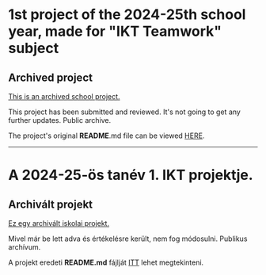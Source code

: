 # 1st project of the 2024-25th school year, made for "IKT Teamwork" subject

## Archived project

<ins> This is an archived school project. </ins>

This project has been submitted and reviewed. It's not going to get any further updates. Public archive.

The project's original **README**.md file can be viewed [HERE](./README.old.md).

---

# A 2024-25-ös tanév 1. IKT projektje.

## Archivált projekt

<ins> Ez egy archivált iskolai projekt. </ins>

Mivel már be lett adva és értékelésre került, nem fog módosulni. Publikus archívum.

A projekt eredeti **README.md** fájlját [ITT](./README.old.md) lehet megtekinteni.
